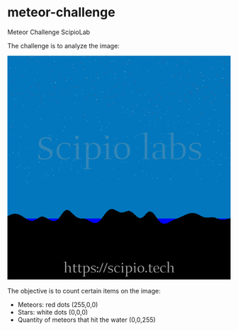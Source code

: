 # meteor-challenge

Meteor Challenge ScipioLab

The challenge is to analyze the image:

![](meteor_challenge_01.png)

The objective is to count certain items on the image:

- Meteors: red dots (255,0,0)
- Stars: white dots (0,0,0)
- Quantity of meteors that hit the water (0,0,255)
